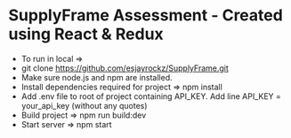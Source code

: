 # SupplyFrame Assessment - Created using React & Redux

* To run in local =>
* git clone https://github.com/esjayrockz/SupplyFrame.git
* Make sure node.js and npm are installed.
* Install dependencies required for project => npm install
* Add .env file to root of project containing API_KEY. Add line API_KEY = your_api_key (without any quotes)
* Build project => npm run build:dev
* Start server => npm start
